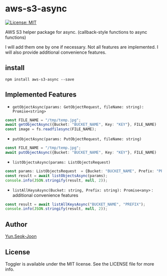 # aws-s3-async

[![License: MIT](https://img.shields.io/badge/license-MIT-blue.svg?style=flat)](https://github.com/DevStarSJ/aws-s3-async/blob/master/LICENSE)

AWS S3 helper package for async. (callback-style functions to async functions)

I will add them one by one if necessary.
Not all features are implemented.
I will also provide additional convenience features.

## install

```
npm install aws-s3-async --save
```

## Implemented Features

- `getObjectAsync(params: GetObjectRequest, fileName: string): Promise<string>`

```TypeScript
const FILE_NAME = "/tmp/temp.jpg";
await getObjectAsync({Bucket: "BUCKET_NAME", Key: "KEY"}, FILE_NAME)
const image = fs.readfilesync(FILE_NAME);
```

- `putObjectAsync(params: PutObjectRequest, fileName: string)`

```TypeScript
const FILE_NAME = "/tmp/temp.jpg";
await putObjectAsync({Bucket: "BUCKET_NAME", Key: "KEY"}, FILE_NAME)
```

- `listObjectsAsync(params: ListObjectsRequest)`

```TypeScript
const params: ListObjectsRequest  = {Bucket: "BUCKET_NAME", Prefix: "PREFIX", Marker: "START_OBJECT"};
const result = await listObjectsAsync(params);
console.info(JSON.stringify(result, null, 2));
```

- `listAllKeysAsync(Bucket: string, Prefix: string): Promise<any>` : additional convenience features

```TypeScript
const result = await listAllKeysAsync("BUCKET_NAME", "PREFIX");
console.info(JSON.stringify(result, null, 2));
```


## Author
[Yun.Seok-Joon](http://DevStarSJ.github.io)

## License
Toggler is available under the MIT license. See the LICENSE file for more info.